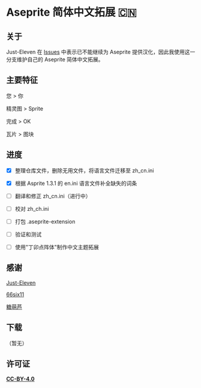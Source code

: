 # Aseprite 简体中文拓展 🇨🇳

## 关于

Just-Eleven 在 [Issues](https://github.com/J-11/Aseprite-Simplified-Chinese/issues/3#issuecomment-1477370090) 中表示已不能继续为 Aseprite 提供汉化，因此我使用这一分支维护自己的 Aseprite 简体中文拓展。


## 主要特征

您 > 你

精灵图 > Sprite

完成 > OK

瓦片 > 图块


## 进度

- [x] 整理仓库文件，删除无用文件，将语言文件迁移至 zh_cn.ini
- [x] 根据 Asprite 1.3.1 的 en.ini 语言文件补全缺失的词条
- [ ] 翻译和修正 zh_cn.ini（进行中）
- [ ] 校对 zh_ch.ini
- [ ] 打包 .aseprite-extension
- [ ] 验证和测试
- [ ] 使用"丁卯点阵体"制作中文主题拓展


## 感谢

[Just-Eleven](https://github.com/J-11)

[66six11](https://github.com/66six11)

[糖萌芦](https://github.com/TML233)


## 下载

（暂无）


## 许可证

[**CC-BY-4.0**](https://creativecommons.org/licenses/by/4.0)

